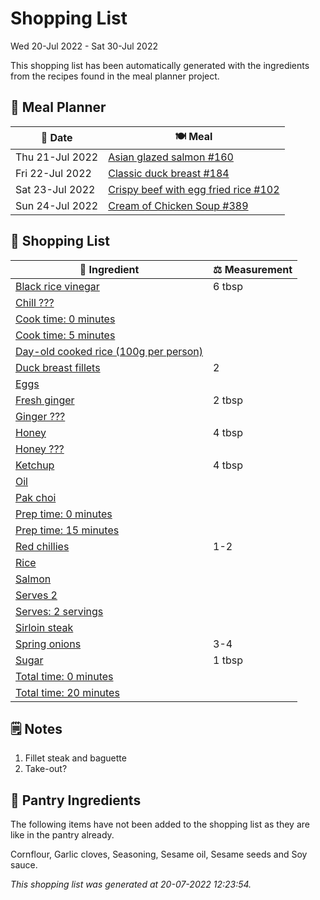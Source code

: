# Shopping List

Wed 20-Jul 2022 - Sat 30-Jul 2022

This shopping list has been automatically generated with the ingredients from the recipes found in the meal planner project.

## 📅 Meal Planner

|📅 Date| 🍽️ Meal|
|----|----|
|Thu 21-Jul 2022|[Asian glazed salmon #160](https://github.com/jcallaghan/The-Cookbook/issues/160)|
|Fri 22-Jul 2022|[Classic duck breast #184](https://github.com/jcallaghan/The-Cookbook/issues/184)|
|Sat 23-Jul 2022|[Crispy beef with egg fried rice #102](https://github.com/jcallaghan/The-Cookbook/issues/102)|
|Sun 24-Jul 2022|[Cream of Chicken Soup #389](https://github.com/jcallaghan/The-Cookbook/issues/389)|

## 🛒 Shopping List

| 🍌 Ingredient| ⚖️ Measurement|
|----------|-----------|
|[Black rice vinegar](https://www.sainsburys.co.uk/gol-ui/SearchResults/Black%20rice%20vinegar)|6 tbsp|
|[Chill ???](https://www.sainsburys.co.uk/gol-ui/SearchResults/Chill%20???)||
|[Cook time: 0 minutes](https://www.sainsburys.co.uk/gol-ui/SearchResults/Cook%20time:%200%20minutes)||
|[Cook time: 5 minutes](https://www.sainsburys.co.uk/gol-ui/SearchResults/Cook%20time:%205%20minutes)||
|[Day-old cooked rice (100g per person)](https://www.sainsburys.co.uk/gol-ui/SearchResults/Day-old%20cooked%20rice%20(100g%20per%20person))||
|[Duck breast fillets](https://www.sainsburys.co.uk/gol-ui/SearchResults/Duck%20breast%20fillets)|2|
|[Eggs](https://www.sainsburys.co.uk/gol-ui/SearchResults/Eggs)||
|[Fresh ginger](https://www.sainsburys.co.uk/gol-ui/SearchResults/Fresh%20ginger)|2 tbsp|
|[Ginger ???](https://www.sainsburys.co.uk/gol-ui/SearchResults/Ginger%20???)||
|[Honey](https://www.sainsburys.co.uk/gol-ui/SearchResults/Honey)|4 tbsp|
|[Honey ???](https://www.sainsburys.co.uk/gol-ui/SearchResults/Honey%20???)||
|[Ketchup](https://www.sainsburys.co.uk/gol-ui/SearchResults/Ketchup)|4 tbsp|
|[Oil](https://www.sainsburys.co.uk/gol-ui/SearchResults/Oil)||
|[Pak choi](https://www.sainsburys.co.uk/gol-ui/SearchResults/Pak%20choi)||
|[Prep time: 0 minutes](https://www.sainsburys.co.uk/gol-ui/SearchResults/Prep%20time:%200%20minutes)||
|[Prep time: 15 minutes](https://www.sainsburys.co.uk/gol-ui/SearchResults/Prep%20time:%2015%20minutes)||
|[Red chillies](https://www.sainsburys.co.uk/gol-ui/SearchResults/Red%20chillies)|1-2|
|[Rice](https://www.sainsburys.co.uk/gol-ui/SearchResults/Rice)||
|[Salmon](https://www.sainsburys.co.uk/gol-ui/SearchResults/Salmon)||
|[Serves 2](https://www.sainsburys.co.uk/gol-ui/SearchResults/Serves%202)||
|[Serves: 2 servings](https://www.sainsburys.co.uk/gol-ui/SearchResults/Serves:%202%20servings)||
|[Sirloin steak](https://www.sainsburys.co.uk/gol-ui/SearchResults/Sirloin%20steak)||
|[Spring onions](https://www.sainsburys.co.uk/gol-ui/SearchResults/Spring%20onions)|3-4|
|[Sugar](https://www.sainsburys.co.uk/gol-ui/SearchResults/Sugar)|1 tbsp|
|[Total time: 0 minutes](https://www.sainsburys.co.uk/gol-ui/SearchResults/Total%20time:%200%20minutes)||
|[Total time: 20 minutes](https://www.sainsburys.co.uk/gol-ui/SearchResults/Total%20time:%2020%20minutes)||

## 🗒️ Notes

1. Fillet steak and baguette 
1. Take-out?

## 🏪 Pantry Ingredients

The following items have not been added to the shopping list as they are like in the pantry already.

Cornflour, Garlic cloves, Seasoning, Sesame oil, Sesame seeds and Soy sauce.


_This shopping list was generated at 20-07-2022 12:23:54._